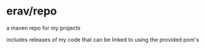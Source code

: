 # erav/repo
a maven repo for my projects

includes releases of my code that can be linked to using the provided pom's
